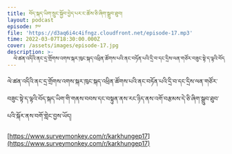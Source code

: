 ```yaml
---
title: བོད་སྐད་ཡིག་སྲུང་སྐྱོབ་བྱེད་པར་ང་ཚོས་ཅི་ཞིག་སྒྲུབ་ཐུབ།
layout: podcast
episode: ༡༧
file: 'https://d3aq6i4c4ifngz.cloudfront.net/episode-17.mp3'
time: 2022-03-07T18:30:00.000Z
cover: /assets/images/episode-17.jpg
description: >-
  ལེ་ཚན་འདིའི་ནང་དྲ་གྲོགས་འགས་སྐར་ཁུང་སྐད་འཕྲིན་ཚོགས་པའི་ནང་བཏོན་པའི་དྲི་བ་དང་དྲིས་ལན་གཙོར་བཟུང་སྟེ་ད་ལྟའི་བོད་སྐད་ཡིག་གི་གནས་བབས་དང་བསྟུན་ནས་རང་ཉིད་ནས་འགོ་བརྩམས་དེ་ཅི་ཞིག་སྒྲུབ་ཐུབ་པའི་སྐོར་ནས་བགོ་གླེང་བྱས་ཡོད།
---
```


ལེ་ཚན་འདིའི་ནང་དྲ་གྲོགས་འགས་སྐར་ཁུང་སྐད་འཕྲིན་ཚོགས་པའི་ནང་བཏོན་པའི་དྲི་བ་དང་དྲིས་ལན་གཙོར་བཟུང་སྟེ་ད་ལྟའི་བོད་སྐད་ཡིག་གི་གནས་བབས་དང་བསྟུན་ནས་རང་ཉིད་ནས་འགོ་བརྩམས་དེ་ཅི་ཞིག་སྒྲུབ་ཐུབ་པའི་སྐོར་ནས་བགོ་གླེང་བྱས་ཡོད།

[https://www.surveymonkey.com/r/karkhungep17](https://www.surveymonkey.com/r/karkhungep17)
